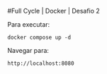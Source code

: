 #Full Cycle | Docker | Desafio 2

Para executar:

`docker compose up -d`

Navegar para:

`http://localhost:8080`